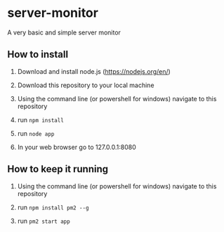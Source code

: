 # server-monitor
A very basic and simple server monitor


## How to install

1) Download and install node.js (https://nodejs.org/en/)

2) Download this repository to your local machine

3) Using the command line (or powershell for windows) navigate to this repository

4) run `npm install`

5) run `node app`

6) In your web browser go to 127.0.0.1:8080

## How to keep it running

1) Using the command line (or powershell for windows) navigate to this repository

2) run `npm install pm2 --g`

3) run `pm2 start app`